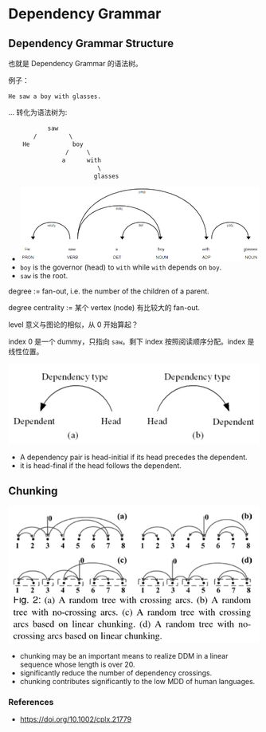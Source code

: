 # Dependency Grammar

## Dependency Grammar Structure

也就是 Dependency Grammar 的语法树。

例子：

    He saw a boy with glasses.

... 转化为语法树为:

```
           saw
       /         \
    He            boy
                /     \
               a      with
                         \
                        glasses
```

-   ![](img/2020-12-15-00-13-31.png)
-   `boy` is the governor (head) to `with` while `with` depends on `boy`.
-   `saw` is the root.

degree := fan-out, i.e. the number of the children of a parent.

degree centrality := 某个 vertex (node) 有比较大的 fan-out.

level 意义与图论的相似，从 0 开始算起？

index 0 是一个 dummy，只指向 `saw`。剩下 index 按照阅读顺序分配。index 是线性位置。

![](img/2020-12-16-17-54-23.png)

-   A dependency pair is head-initial if its head precedes the dependent.
-   it is head-final if the head follows the dependent.

## Chunking

![](img/2020-12-21-20-28-21.png)

-   chunking may be an important means to realize DDM in a linear sequence whose length is over 20.
-   significantly reduce the number of dependency crossings.
-   chunking contributes significantly to the low MDD of human languages.

### References

-   <https://doi.org/10.1002/cplx.21779>

